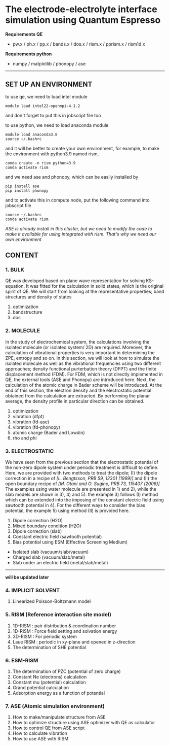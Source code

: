 # The electrode-electrolyte interface simulation using Quantum Espresso

**Requirements QE**
- pw.x / ph.x / pp.x / bands.x / dos.x / rism.x / pprism.x / rism1d.x

**Requirements python**
- numpy / matplotlib / phonopy / ase

---------------------------------------------

## SET UP AN ENVIRONMENT

to use qe, we need to load intel module
```
module load intel22-openmpi-4.1.2
```
and don't forget to put this in jobscript file too

to use python, we need to load anaconda module
```
module load anaconda3.8
source ~/.bashrc
```

and it will be better to create your own environment,
for example, to make the environment with python3.9 named rism,
```
conda create -n rism python=3.9
conda activate rism
```

and we need ase and phonopy, which can be easily installed by
```
pip install ase
pip install phonopy
```

and to activate this in compute node, put the following command into jobscript file
```
source ~/.bashrc
conda activate rism
```

_<NOTE>_
_ASE is already install in this cluster, but we need to modify the code to make it available for using integrated with rism. That's why we need our own environment_


## CONTENT 
### 1. **BULK**

QE was developed based on plane wave representation for solving KS-equation.
It was fitted for the calculation in solid states, which is the original spirit of QE.
We will start from looking at the representative properties; band structures and density of states

1) optimization
2) bandstructure
3) dos


### 2. **MOLECULE**

In the study of electrochemical system, the calculations involving the isolated molecule (or isolated system/ 2D) are required. 
Moreover, the calculation of vibrational properties is very important in determining the ZPE, entropy and so on.
In this section, we will look at how to simulate the isolated molecule as well as the vibrational frequencies using
two different approaches; density functional purterbation theory (DFPT) and the finite displacement method (FDM). 
For FDM, which is not directly implemented in QE, the external tools (ASE and Phonopy) are introduced here.
Next, the calculation of the atomic charge in Bader scheme will be introduced. 
At the end of this section, the electron density and the electrostatic potential obtained from the calculation are extracted. 
By performing the planar average, the density profile in particular direction can be obtained. 

1) optimization
2) vibration (dfpt)
3) vibration (fd-ase)
4) vibration (fd-phonopy)
5) atomic charge (Bader and Lowdin)
6) rho and phi 


### 3. **ELECTROSTATIC**

We have seen from the previous section that the electrostatic potential of the non-zero dipole system under periodic treatment is difficult to define.
Here, we are provided with two methods to treat the dipole;
(I) the dipole correction in a recipe of _[L. Bengtsson, PRB 59, 12301 (1999)]_
and (II) the open boundary recipe of _[M. Otani and O. Sugino, PRB 73, 115407 (2006)]_
The examples using water molecule are presented in 1) and 2), while the slab models are shown in 3), 4) and 5).
the example 3) follows (I) method which can be extended into the imposing of the constant electric field using sawtooth potential in 4).
For the different ways to consider the bias potential, the example 5) using method (II) is provided here.

1) Dipole correction (H2O)
2) Mixed boundary condition (H2O)
3) Dipole correction (slab) 
4) Constant electric field (sawtooth potential)
5) Bias potential using ESM (Effective Screening Medium) 
- Isolated slab (vacuum/slab/vacuum)
- Charged slab (vacuum/slab/metal)
- Slab under an electric field (metal/slab/metal)



--------------------------

**will be updated later**

### 4. **IMPLICIT SOLVENT**
1) Linearized Poisson-Boltzmann model

### 5. **RISM (Reference interaction site model)**
1) 1D-RISM : pair distribution & coordination number
2) 1D-RISM : Force field setting and solvation energy 
3) 3D-RISM : For periodic system 
4) Laue RISM : periodic in xy-plane and opened in z-direction
5) The determination of SHE potential 

### 6. **ESM-RISM**
1) The determination of PZC (potential of zero charge)
2) Constant Ne (electrons) calculation 
3) Constant mu (potential) calculation 
4) Grand potential calculation 
5) Adsorption energy as a function of potential


### 7. **ASE (Atomic simulation environment)**
1) How to make/manipulate structure from ASE
2) How to optimize structure using ASE optimizer with QE as calculator 
3) How to control QE from ASE script 
4) How to calculate vibration 
5) How to use ASE with RISM 



